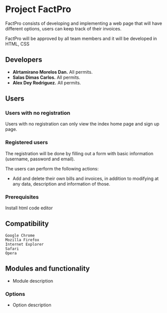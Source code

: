 # Project FactPro

FactPro consists of developing and implementing a web page that will have different options, users can keep track of their invoices.

FactPro will be approved by all team members and it will be developed in HTML, CSS

## Developers
* **Alrtamirano Morelos Dan.** All permits.
* **Salas Dimas Carlos.** All permits.
* **Alex Dey Rodriguez.** All permits.

## Users
### Users with no registration
Users with no registration can only view the index home page and sign up page.

### Registered users
The registration will be done by filling out a form with basic information (username, password and email).

The users can perform the following actions:

- Add and delete their own bills and invoices, in addition to modifying at any data, description and information of those.

### Prerequisites

Install html code editor

## Compatibility

```
Google Chrome
Mozilla Firefox
Internet Explorer
Safari
Opera
```

## Modules and functionality
- Module description


### Options
- Option description
